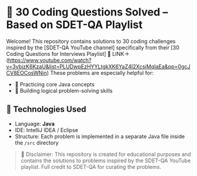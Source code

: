 # 📘 30 Coding Questions Solved – Based on SDET-QA Playlist

Welcome! This repository contains solutions to 30 coding challenges inspired by the [SDET-QA YouTube channel]
specifically from their [30 Coding Questions for Interviews Playlist]  📘 LINK->  (https://www.youtube.com/watch?v=3vbizK6KzaU&list=PLUDwpEzHYYLtgkXK6YaZ4I2XcsjMqIaEa&pp=0gcJCV8EOCosWNin)
These problems are especially helpful for:
- 🧪 Practicing core Java concepts
- 🚀 Building logical problem-solving skills

## 🔧 Technologies Used

- Language: **Java**
- IDE: IntelliJ IDEA / Eclipse
- Structure: Each problem is implemented in a separate Java file inside the `/src` directory

> 📌 Disclaimer: This repository is created for educational purposes and contains the solutions to problems inspired by the SDET-QA YouTube playlist. Full credit to SDET-QA for curating the problems.


